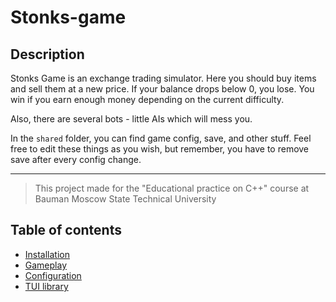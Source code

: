 # Stonks-game

## Description

Stonks Game is an exchange trading simulator. Here you should buy items and sell them at a new price. If your balance drops below 0, you lose. You win if you earn enough money depending on the current difficulty.

Also, there are several bots - little AIs which will mess you.

In the `shared` folder, you can find game config, save, and other stuff. Feel free to edit these things as you wish, but remember, you have to remove save after every config change.

***

> This project made for the "Educational practice on C++" course at Bauman Moscow State Technical University

## Table of contents

* [Installation](installation.md)
* [Gameplay](gameplay.md)
* [Configuration](config.md)
* [TUI library](tui.md)